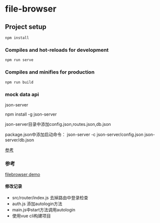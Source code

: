 # file-browser

## Project setup
```
npm install
```

### Compiles and hot-reloads for development
```
npm run serve
```

### Compiles and minifies for production
```
npm run build
```
### mock data api

json-server

npm install -g json-server

json-server目录中添加config.json,routes.json,db.json

package.json中添加启动命令：
json-server -c json-server/config.json json-server/db.json

[参考](https://www.qinglite.cn/doc/1489647678d31cbf6)

### 参考

[filebrowser demo](https://demo.filebrowser.org/files/a/)

#### 修改记录
-   src/router/index.js 去掉路由中登录检查
-   auth.js 添加autologin方法
-   main.js中start方法调用autologin
-   使用vue cli构建项目
